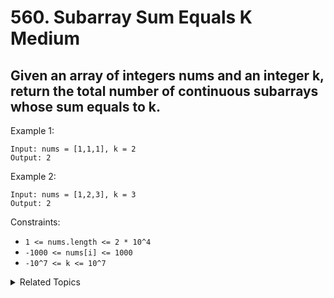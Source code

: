 # 560. Subarray Sum Equals K<br> Medium

## Given an array of integers nums and an integer k, return the total number of continuous subarrays whose sum equals to k.

Example 1:

```
Input: nums = [1,1,1], k = 2
Output: 2
```

Example 2:

```
Input: nums = [1,2,3], k = 3
Output: 2
```

Constraints:

- `1 <= nums.length <= 2 * 10^4`
- `-1000 <= nums[i] <= 1000`
- `-10^7 <= k <= 10^7`

<details>

<summary> Related Topics </summary>

-   `Prefix Sum`
-   `Array`

</details>
